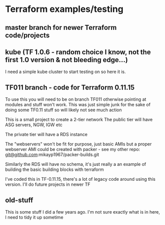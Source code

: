 # Terraform examples/testing

## master branch for newer Terraform code/projects

## kube (TF 1.0.6 - random choice I know, not the first 1.0 version & not bleeding edge...)

I need a simple kube cluster to start testing on so here it is. 


## TF011 branch - code for Terraform 0.11.15


To use this you will need to be on branch TF011 otherwise pointing at modules 
and stuff won't work. This was just simple junk for the sake of doing some TF0.11 stuff 
so will likely not see much action

This is a small project to create a 2-tier network
The public tier will have ASG servers, NGW, IGW etc

The private tier will have a RDS instance

The "webservers" won't be fit for purpose, just basic AMIs but a proper
webserver AMI could be created with packer - see my other repo:
	git@github.com:mikayp1967/packer-builds.git

Similarly the RDS will have no schema, it's just really a an example of 
building the basic building blocks with terraform 

I've coded this in TF-0.11.15, there's a lot of legacy code around using
this version. I'll do future projects in newer TF



## old-stuff

This is some stuff I did a few years ago. I'm not sure exactly what
is in here, I need to tidy it up sometime
